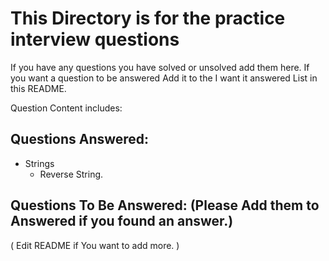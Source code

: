 # This Directory is for the practice interview questions

If you have any questions you have solved or unsolved add them here.
If you want a question to be answered Add it to the I want it answered List
in this README.

Question Content includes:

## Questions Answered:
* Strings
  * Reverse String.

## Questions To Be Answered: (Please Add them to Answered if you found an answer.)
( Edit README if You want to add more. )
